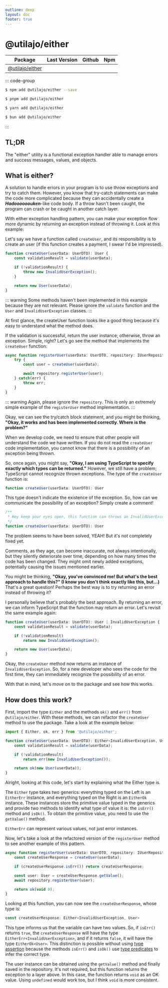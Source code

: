 ```yaml
---
outline: deep
layout: doc
footer: true
---
```


<script setup>
    import Github from '../../components/github.vue'
    import Npm from '../../components/npm.vue'
</script>

# @utilajo/either

| Package                             | Last Version                            | Github                                                                           | Npm                                                      |
| ----------------------------------- | --------------------------------------- | -------------------------------------------------------------------------------- | -------------------------------------------------------- |
| [@utilajo/either](/packages/either/)| <Badge type="tip" text="1.0.0" />       | <Github link="https://github.com/timbo-dev/utilajo/tree/main/packages/either" /> | <Npm link="https://npmjs.com/package/@utilajo/either" /> |

::: code-group

```sh [npm]
$ npm add @utilajo/either --save
```

```sh [pnpm]
$ pnpm add @utilajo/either
```

```sh [yarn]
$ yarn add @utilajo/either
```

```sh [bun]
$ bun add @utilajo/either
```

:::


## TL;DR

The "either" utility is a functional exception handler able to manage errors and success messages, values, and objects.

## What is either?

A solution to handle errors in your program is to use throw exceptions and try to catch them. However, you know that try-catch statements can make the code more complicated because they can accidentally create a ***Hadoooooouken***-like code body. If a throw hasn't been caught, the program can crash or be caught in another catch layer.

With either exception handling pattern, you can make your exception flow more dynamic by returning an exception instead of throwing it. Look at this example:

Let's say we have a function called `createUser`, and its responsibility is to create an user (if this function creates a payment, I swear I'd be impressed).

```ts
function createUser(userData: UserDTO): User {
    const validationResult = validate(userData);

    if (!validationResult) {
        throw new InvalidUserException();
    }

    return new User(userData);
}
```

::: warning
Some methods haven't been implemented in this example because they are not relevant. Please ignore the `validate` function and the `User` and `InvalidUserException` classes.
:::

At first glance, the createUser function looks like a good thing because it's easy to understand what the method does.

If the validation is successful, return the user instance; otherwise, throw an exception. Simple, right? Let's go see the method that implements the `createUser` function:

```ts
async function registerUser(userData: UserDTO, repository: IUserRepository): Promise<void> {
    try {
        const user = createUser(userData);

        await repository.registerUser(user);
    } catch(err) {
        throw err;
    }
}
```

::: warning
Again, please ignore the `repository`. This is only an extremely simple example of the `registerUser` method implementation.
:::

Okay, we can see the try/catch block statement, and you might be thinking, **"Okay, it works and has been implemented correctly. Where is the problem?"**

When we develop code, we need to ensure that other people will understand the code we have written. If you do not read the `createUser` code implementation, you cannot know that there is a possibility of an exception being thrown.

So, once again, you might say, **"Okay, I am using TypeScript to specify exactly which types can be returned."** However, we still have a problem; TypeScript cannot recognize thrown exceptions. The type of the `createUser` function is:

```ts
function createUser(userData: UserDTO): User
```

This type doesn't indicate the existence of the exception. So, how can we communicate the possibility of an exception? Simply create a comment!

```ts
/**
 * Hey keep your eyes open, this function can throws an InvalidUserException!
 */
function createUser(userData: UserDTO): User
```

The problem seems to have been solved, YEAH! But it's not completely fixed yet.

Comments, as they age, can become inaccurate, not always intentionally, but they silently deteriorate over time, depending on how many times the code has been changed. They might omit newly added exceptions, potentially causing the issues mentioned earlier.

You might be thinking, **"Okay, you've convinced me! But what's the best approach to handle this?" (I know you don't think exactly like this, but...)** That's a great question! Perhaps the best way is to try returning an error instead of throwing it?

I personally believe that's probably the best approach. By returning an error, we can inform TypeScript that the function may return an error. Let's revisit the same example again:

```ts
function createUser(userData: UserDTO): User | InvalidUserException {
    const validationResult = validate(userData);

    if (!validationResult)
        return new InvalidUserException();

    return new User(userData);
}
```

Okay, the `createUser` method now returns an instance of `InvalidUserException`. So, for a new developer who sees the code for the first time, they can immediately recognize the possibility of an error.

With that in mind, let's move on to the package and see how this works.

## How does this work?

First, import the type `Either` and the methods `ok()` and `err()` from `@utilajo/either`. With these methods, we can refactor the `createUser` method to use the package. Take a look at the example below:

```ts
import { Either, ok, err } from '@utilajo/either';

function createUser(userData: UserDTO): Either<InvalidUserException, User> {
    const validationResult = validate(userData);

    if (!validationResult)
        return err(new InvalidUserException());

    return ok(new User(userData));
}
```
Alright, looking at this code, let's start by explaining what the Either type is.

The `Either` type takes two generics: everything typed on the Left is an `EitherErr` instance, and everything typed on the Right is an `EitherOk` instance. These instances store the primitive value typed in the generics and provide two methods to identify what type of value it is: the `isErr()` method and `isOk()`. To obtain the primitive value, you need to use the `getValue()` method.

`EitherErr` can represent various values, not just error instances.

Now, let's take a look at the refactored version of the `registerUser` method to see another example of this pattern.

```ts
async function registerUser(userData: UserDTO, repository: IUserRepository): Promise<Either<InvalidUserException, void>> {
    const createUserResponse = createUser(userData);

    if (createUserResponse.isErr()) return createUserResponse;

    const user: User = createUserResponse.getValue();
    await repository.registerUser(user);

    return ok(void 0);
}
```

Looking at this function, you can now see the `createUserResponse`, whose type is:

```ts
const createUserResponse: Either<InvalidUserException, User>
```

This type informs us that the variable can have two values. So, if `isErr()` returns `true`, the `createUserResponse` will have the type `EitherErr<InvalidUserException>`, and if it returns `false`, it will have the type `EitherOk<User>`. This distinction is possible without using [type assertion](https://www.typescriptlang.org/docs/handbook/2/everyday-types.html#type-assertions) because the methods `isErr()` and `isOk()` use [type predicates](https://www.typescriptlang.org/docs/handbook/2/narrowing.html#using-type-predicates) to infer the correct type.

The user instance can be obtained using the `getValue()` method and finally saved in the repository. It's not required, but this function returns the exception to a layer above. In this case, the function returns `void` as an OK value. Using `undefined` would work too, but I think `void` is more consistent.
